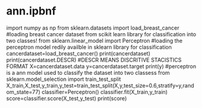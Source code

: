 # ann.ipbnf
import numpy as np
from sklearn.datasets import load_breast_cancer
#loading breast cancer dataset from scikit learn library for classification into two classes!
from sklearn.linear_model import Perceptron
#loading the perceptron model redily availble in sklearn library for classification
cancerdataset=load_breast_cancer()
print(cancerdataset)
print(cancerdataset.DESCR) #DESCR MEANS DISCRITIVE STACISTICS FORMAT
X=cancerdataset.data
y=cancerdataset.target
print(y)  #perceptron is a ann model used to classify the dataset into two classess 
from sklearn.model_selection import train_test_split
X_train,X_test,y_train,y_test=train_test_split(X,y,test_size=0.6,stratify=y,random_state=77)
classifier=Perceptron()
classifier.fit(X_train,y_train)
score=classifier.score(X_test,y_test)
print(score)
